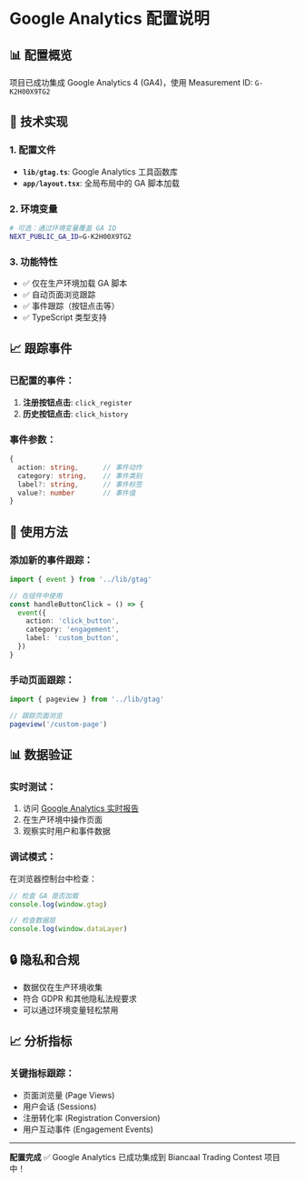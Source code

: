 # Google Analytics 配置说明

## 📊 **配置概览**

项目已成功集成 Google Analytics 4 (GA4)，使用 Measurement ID: `G-K2H00X9TG2`

## 🔧 **技术实现**

### 1. **配置文件**
- **`lib/gtag.ts`**: Google Analytics 工具函数库
- **`app/layout.tsx`**: 全局布局中的 GA 脚本加载

### 2. **环境变量**
```bash
# 可选：通过环境变量覆盖 GA ID
NEXT_PUBLIC_GA_ID=G-K2H00X9TG2
```

### 3. **功能特性**
- ✅ 仅在生产环境加载 GA 脚本
- ✅ 自动页面浏览跟踪
- ✅ 事件跟踪（按钮点击等）
- ✅ TypeScript 类型支持

## 📈 **跟踪事件**

### 已配置的事件：
1. **注册按钮点击**: `click_register`
2. **历史按钮点击**: `click_history`

### 事件参数：
```typescript
{
  action: string,      // 事件动作
  category: string,    // 事件类别
  label?: string,      // 事件标签
  value?: number       // 事件值
}
```

## 🚀 **使用方法**

### 添加新的事件跟踪：
```typescript
import { event } from '../lib/gtag'

// 在组件中使用
const handleButtonClick = () => {
  event({
    action: 'click_button',
    category: 'engagement',
    label: 'custom_button',
  })
}
```

### 手动页面跟踪：
```typescript
import { pageview } from '../lib/gtag'

// 跟踪页面浏览
pageview('/custom-page')
```

## 📊 **数据验证**

### 实时测试：
1. 访问 [Google Analytics 实时报告](https://analytics.google.com/analytics/web/#/p/G-K2H00X9TG2/realtime)
2. 在生产环境中操作页面
3. 观察实时用户和事件数据

### 调试模式：
在浏览器控制台中检查：
```javascript
// 检查 GA 是否加载
console.log(window.gtag)

// 检查数据层
console.log(window.dataLayer)
```

## 🔒 **隐私和合规**

- 数据仅在生产环境收集
- 符合 GDPR 和其他隐私法规要求
- 可以通过环境变量轻松禁用

## 📈 **分析指标**

### 关键指标跟踪：
- 页面浏览量 (Page Views)
- 用户会话 (Sessions)  
- 注册转化率 (Registration Conversion)
- 用户互动事件 (Engagement Events)

---

**配置完成** ✅ 
Google Analytics 已成功集成到 Biancaal Trading Contest 项目中！ 